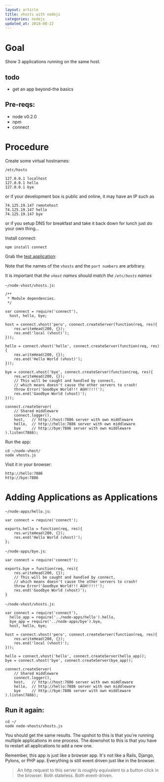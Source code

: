 ```yaml
---
layout: article
title: vhosts with nodejs
categories: nodejs
updated_at: 2010-08-22
---
```

Goal
====

Show 3 applications running on the same host.

todo
----

  * get an app beyond-the basics

Pre-reqs:
----

  * node v0.2.0
  * npm
  * connect

Procedure
=====

Create some virtual hostnames:

`/etc/hosts`

    127.0.0.1 localhost
    127.0.0.1 hello
    127.0.0.1 bye

or if your development box is public and online, it may have an IP such as

    74.125.19.147 remotehost
    74.125.19.147 hello
    74.125.19.147 bye

or if you setup DNS for breakfast and take it back down for lunch just do your own thing...
    

Install connect:

    npm install connect

Grab the [test application][vhost-app]:

[vhost-app]: http://github.com/senchalabs/connect/raw/master/examples/vhost/app.js

Note that the names of the `vhosts` and the `port numbers` are arbitrary.

It is important that *the `vhost` names should match the `/etc/hosts` names*

`~/node-vhost/vhosts.js`:

    /**
     * Module dependencies.
     */

    var connect = require('connect'),
      host, hello, bye;

    host = connect.vhost('peru', connect.createServer(function(req, res){
        res.writeHead(200, {});
        res.end('local (vhost)');
    }));

    hello = connect.vhost('hello', connect.createServer(function(req, res){
        res.writeHead(200, {});
        res.end('Hello World (vhost)');
    }));

    bye = connect.vhost('bye', connect.createServer(function(req, res){
        res.writeHead(200, {});
        // This will be caught and handled by connect,
        // which means doesn't cause the other servers to crash!
        throw Error('Goodbye World!!! AGH!!!!!');
        res.end('Goodbye World (vhost)');
    }));

    connect.createServer(
        // Shared middleware
        connect.logger(),
        host,   // http://host:7886 server with own middleware
        hello,  // http://hello:7886 server with own middleware
        bye     // http://bye:7886 server with own middleware
    ).listen(7886);


Run the app:

    cd ~/node-vhost/
    node vhosts.js

Visit it in your browser:

    http://hello:7886
    http://bye:7886

Adding Applications as Applications
======

`~/node-apps/hello.js`:

    var connect = require('connect');

    exports.hello = function(req, res){
        res.writeHead(200, {});
        res.end('Hello World (vhost)');
    };

`~/node-apps/bye.js`:

    var connect = require('connect');

    exports.bye = function(req, res){
        res.writeHead(200, {});
        // This will be caught and handled by connect,
        // which means doesn't cause the other servers to crash!
        throw Error('Goodbye World!!! AGH!!!!!');
        res.end('Goodbye World (vhost)');
    } 


`~/node-vhost/vhosts.js`:

    var connect = require('connect'),
      hello_app = require('../node-apps/hello').hello,
      bye_app = require('../node-apps/bye').bye,
      host, hello, bye;

    host = connect.vhost('peru', connect.createServer(function(req, res){
        res.writeHead(200, {});
        res.end('local (vhost)');
    }));

    hello = connect.vhost('hello', connect.createServer(hello_app));
    bye = connect.vhost('bye', connect.createServer(bye_app));

    connect.createServer(
        // Shared middleware
        connect.logger(),
        host,   // http://host:7886 server with own middleware
        hello,  // http://hello:7886 server with own middleware
        bye     // http://bye:7886 server with own middleware
    ).listen(7886);

Run it again:
-----

    cd ~/
    node node-vhosts/vhosts.js

You should get the same results.
The upshot to this is that you're running multiple applications in one process.
The downshot to this is that you have to restart all applications to add a new one.

Remember, this app is just like a browser app. It's not like a Rails, Django, Pylons, or PHP app. Everything is still event driven just like in the browser.

>  An http request to this server is roughly equivalent to a button click in the browser. Both stateless. Both event-driven.
